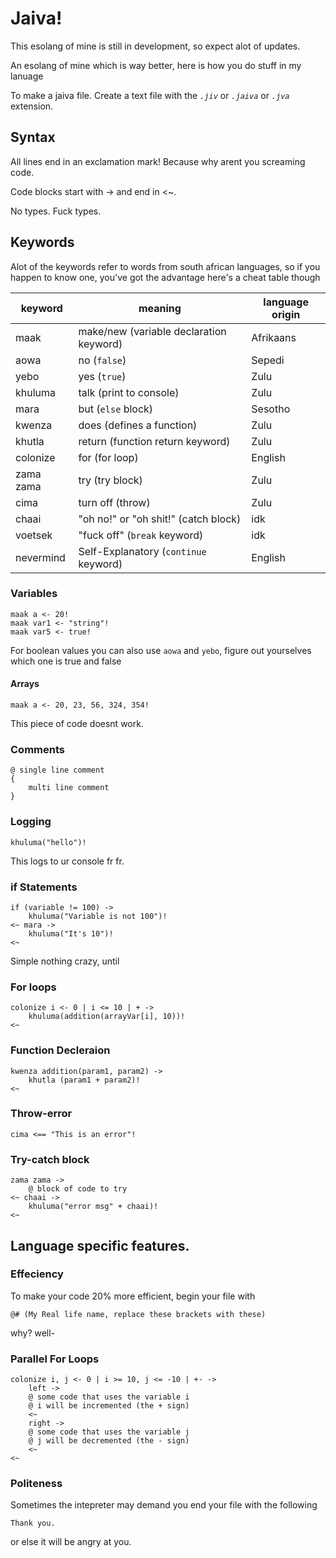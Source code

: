 # Jaiva!

This esolang of mine is still in development, so expect alot of updates.

An esolang of mine which is way better, here is how you do stuff in my lanuage

To make a jaiva file. Create a text file with the _`.jiv`_ or _`.jaiva`_ or _`.jva`_ extension.

## Syntax

All lines end in an exclamation mark! Because why arent you screaming code.

Code blocks start with -> and end in <~.

No types. Fuck types.

## Keywords

Alot of the keywords refer to words from south african languages, so if you happen to know one, you've got the advantage
here's a cheat table though

| keyword   | meaning                                 | language origin |
| --------- | --------------------------------------- | --------------- |
| maak      | make/new (variable declaration keyword) | Afrikaans       |
| aowa      | no (`false`)                            | Sepedi          |
| yebo      | yes (`true`)                            | Zulu            |
| khuluma   | talk (print to console)                 | Zulu            |
| mara      | but (`else` block)                      | Sesotho         |
| kwenza    | does (defines a function)               | Zulu            |
| khutla    | return (function return keyword)        | Zulu            |
| colonize  | for (for loop)                          | English         |
| zama zama | try (try block)                         | Zulu            |
| cima      | turn off (throw)                        | Zulu            |
| chaai     | "oh no!" or "oh shit!" (catch block)    | idk             |
| voetsek   | "fuck off" (`break` keyword)            | idk             |
| nevermind | Self-Explanatory (`continue` keyword)   | English         |

### Variables

```jiv
maak a <- 20!
maak var1 <- "string"!
maak var5 <- true!
```

For boolean values you can also use `aowa` and `yebo`, figure out yourselves which one is true and false

#### Arrays

```jiv
maak a <- 20, 23, 56, 324, 354!
```

This piece of code doesnt work.

### Comments

```jiv
@ single line comment
{
    multi line comment
}
```

### Logging

```jiv
khuluma("hello")!
```

This logs to ur console fr fr.

### if Statements

```jiv
if (variable != 100) ->
    khuluma("Variable is not 100")!
<~ mara ->
    khuluma("It's 10")!
<~
```

Simple nothing crazy, until

### For loops

```jiv
colonize i <- 0 | i <= 10 | + ->
    khuluma(addition(arrayVar[i], 10))!
<~
```

### Function Decleraion

```jiv
kwenza addition(param1, param2) ->
    khutla (param1 + param2)!
<~
```

### Throw-error

```jiv
cima <== "This is an error"!
```

### Try-catch block

```jiv
zama zama ->
    @ block of code to try
<~ chaai ->
    khuluma("error msg" + chaai)!
<~
```

## Language specific features.

### Effeciency

To make your code 20% more efficient, begin your file with

```jiv
@# (My Real life name, replace these brackets with these)
```

why? well-

### Parallel For Loops

```jiv
colonize i, j <- 0 | i >= 10, j <= -10 | +- ->
    left ->
    @ some code that uses the variable i
    @ i will be incremented (the + sign)
    <~
    right ->
    @ some code that uses the variable j
    @ j will be decremented (the - sign)
    <~
<~
```

### Politeness

Sometimes the intepreter may demand you end your file with the following

```jiv
Thank you.
```

or else it will be angry at you.
